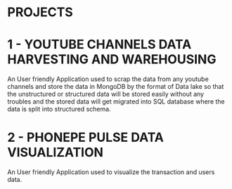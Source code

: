 # PROJECTS

# 1 - YOUTUBE CHANNELS DATA HARVESTING AND WAREHOUSING
An User friendly Application used to scrap the data from any youtube channels and store the data in MongoDB by the format of Data lake so that the unstructured or structured data will be stored easily without any troubles and the stored data will get migrated into SQL database where the data is split into structured schema.

# 2 - PHONEPE PULSE DATA VISUALIZATION
An User friendly Application used to visualize the transaction and users data.

